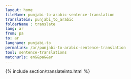 ```yaml
---
layout: home
fileName: punjabi-to-arabic-sentence-translation
translatein: punjabi_to_arabic
folderName : translate
lang: ar
from: pa
to: ar
langname: punjabi-to
permalink: /ar/punjabi-to-arabic-sentence-translation
tool: sentence-translations
matchurls: en&&pa&&ar
---
```

{% include section/translateinto.html %}
